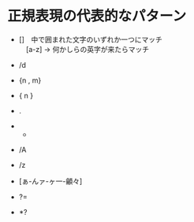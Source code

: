 # 正規表現の代表的なパターン

- []　中で囲まれた文字のいずれか一つにマッチ<br>
　[a-z] → 何かしらの英字が来たらマッチ

- /d

- {n , m}

- { n }

- .

- +

- /A

- /z

- [ぁ-んァ-ヶ一-龥々]

- ?=

- *?
